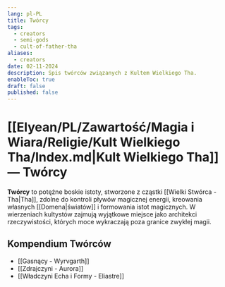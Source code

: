 ```yaml
---
lang: pl-PL
title: Twórcy
tags:
  - creators
  - semi-gods
  - cult-of-father-tha
aliases:
  - creators
date: 02-11-2024
description: Spis twórców związanych z Kultem Wielkiego Tha.
enableToc: true
draft: false
published: false
---
```

# [[Elyean/PL/Zawartość/Magia i Wiara/Religie/Kult Wielkiego Tha/Index.md|Kult Wielkiego Tha]] — Twórcy

**Twórcy** to potężne boskie istoty, stworzone z cząstki [[Wielki Stwórca - Tha|Tha]], zdolne do kontroli pływów magicznej energii, kreowania własnych [[Domena|światów]] i formowania istot magicznych. W wierzeniach kultystów zajmują wyjątkowe miejsce jako architekci rzeczywistości, których moce wykraczają poza granice zwykłej magii.

## Kompendium Twórców

- [[Gasnący - Wyrvgarth]]
- [[Zdrajczyni - Aurora]]
- [[Władczyni Echa i Formy - Eliastre]]